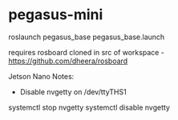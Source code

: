 # pegasus-mini

roslaunch pegasus_base pegasus_base.launch

requires rosboard cloned in src of workspace - https://github.com/dheera/rosboard

Jetson Nano Notes:

- Disable nvgetty on /dev/ttyTHS1

systemctl stop nvgetty
systemctl disable nvgetty